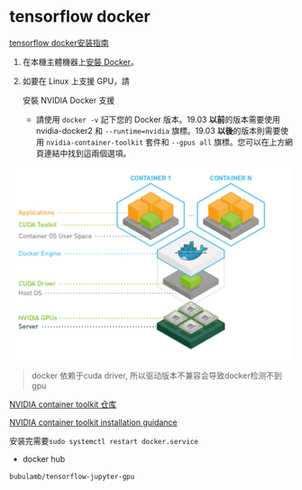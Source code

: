 # tensorflow docker

[tensorflow docker安装指南](https://www.tensorflow.org/install/docker?hl=zh-tw)

1. 在本機主體機器上[安裝 Docker](https://docs.docker.com/install/)。

2. 如要在 Linux 上支援 GPU，請

   安裝 NVIDIA Docker 支援

   - 請使用 `docker -v` 記下您的 Docker 版本。19.03 **以前**的版本需要使用 nvidia-docker2 和 `--runtime=nvidia` 旗標。19.03 **以後**的版本則需要使用 `nvidia-container-toolkit` 套件和 `--gpus all` 旗標。您可以在上方網頁連結中找到這兩個選項。

![image-20240806044930034](./assets/image-20240806044930034.png)

> docker 依赖于cuda driver, 所以驱动版本不兼容会导致docker检测不到gpu

[NVIDIA container toolkit 仓库](https://github.com/NVIDIA/nvidia-container-toolkit)

[NVIDIA container toolkit installation guidance](https://docs.nvidia.com/datacenter/cloud-native/container-toolkit/latest/install-guide.html)

安装完需要`sudo systemctl restart docker.service`

* docker hub

```	
bubulamb/tensorflow-jupyter-gpu
```
